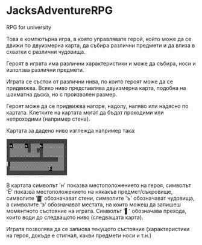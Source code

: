 # JacksAdventureRPG
RPG for university

Това е компютърна игра, в която управлявате герой, който може да се движи по двуизмерна карта, да събира различни предмети и да влиза в схватки с различни чудовища.

Героят в играта има различни характеристики и може да събира, носи и използва различни предмети.

Играта се състои от различни нива, по които героят може да се придвижва. Всяко ниво представлява двуизмерна карта, подобна на шахматна дъска, но с произволен размер. 

Героят може да се придвижва нагоре, надолу, наляво или надясно по картата. Клетките на картата могат да бъдат проходими или непроходими (например стена). 

Картата за дадено ниво изглежда например така: 

![alt tag](https://github.com/AlexanderTankov/JacksAdventureRPG/blob/master/Untitled.png)

В картата символът 'н' показва местоположението на героя, символът 'Ё' показва местоположението на някакъв предмет/съкровище, символите '▓' обозначават стени, символите 'ъ' обозначават чудовища, а символите 'э' обозначават местата, на които можеш да запишеш моментното състояние на играта.
Символът '▌' обозначава прехода, които води до следващото ниво (следващата карта).

Играта позволява да се записва текущото състояние (характеристики на героя, докъде е стигнал, какви предмети носи и т.н.) 
